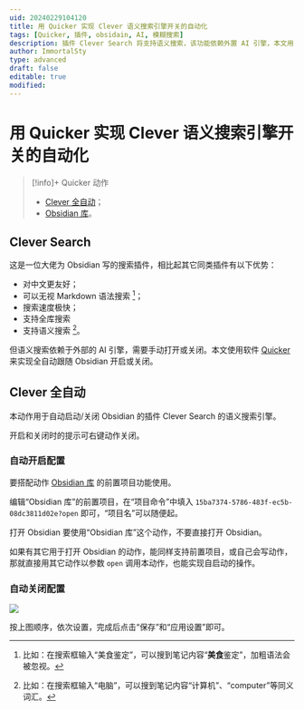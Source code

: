 ```yaml
---
uid: 20240229104120
title: 用 Quicker 实现 Clever 语义搜索引擎开关的自动化
tags: [Quicker, 插件, obsidain, AI, 模糊搜索]
description: 插件 Clever Search 将支持语义搜索，该功能依赖外置 AI 引擎，本文用 Quicker 实现自动跟随 Obsidian 开启或关闭该引擎。
author: ImmortalSty
type: advanced
draft: false
editable: true
modified: 
---
```


# 用 Quicker 实现 Clever 语义搜索引擎开关的自动化

> [!info]+ Quicker 动作
>
> - [Clever 全自动](https://getquicker.net/Sharedaction?code=15ba7374-5786-483f-ec5b-08dc3811d02e)；
> - [Obsidian 库](https://getquicker.net/Sharedaction?code=8d0550f1-c378-4cce-190d-08daa2ecb1a4)。

## Clever Search

这是一位大佬为 Obsidian 写的搜索插件，相比起其它同类插件有以下优势：

- 对中文更友好；
- 可以无视 Markdown 语法搜索 [^1]；
- 搜索速度极快；
- 支持全库搜索
- 支持语义搜索 [^2]。

但语义搜索依赖于外部的 AI 引擎，需要手动打开或关闭。本文使用软件 [Quicker](https://pkmer.cn/Pkmer-Docs/03-%E7%9F%A5%E8%AF%86%E7%AE%A1%E7%90%86%E5%B7%A5%E5%85%B7/%E8%87%AA%E5%8A%A8%E5%8C%96%E8%BD%AF%E4%BB%B6/quicker/%E5%BC%80%E5%A7%8Bquicker%E5%90%A7/) 来实现全自动跟随 Obsidian 开启或关闭。

## Clever 全自动

本动作用于自动启动/关闭 Obsidian 的插件 Clever Search 的语义搜索引擎。

开启和关闭时的提示可右键动作关闭。

### 自动开启配置

要搭配动作 [Obsidian 库](https://getquicker.net/Sharedaction?code=8d0550f1-c378-4cce-190d-08daa2ecb1a4) 的前置项目功能使用。

编辑“Obsidian 库”的前置项目，在“项目命令”中填入 `15ba7374-5786-483f-ec5b-08dc3811d02e?open` 即可，“项目名”可以随便起。

打开 Obsidian 要使用“Obsidian 库”这个动作，不要直接打开 Obsidian。

如果有其它用于打开 Obsidian 的动作，能同样支持前置项目，或自己会写动作，那就直接用其它动作以参数 `open` 调用本动作，也能实现自启动的操作。

### 自动关闭配置

![](https://files.getquicker.net/_sitefiles/kb/sharedaction/15ba7374-5786-483f-ec5b-08dc3811d02e/2024/02/28/211005_514368_20240228_205104_910_copy.png)

按上图顺序，依次设置，完成后点击“保存”和“应用设置”即可。

[^1]: 比如：在搜索框输入“美食鉴定”，可以搜到笔记内容“**美食**鉴定”，加粗语法会被忽视。
[^2]: 比如：在搜索框输入“电脑”，可以搜到笔记内容“计算机”、“computer”等同义词汇。